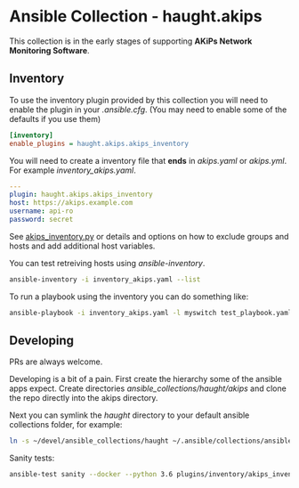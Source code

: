 # Ansible Collection - haught.akips

This collection is in the early stages of supporting **AKiPs Network Monitoring Software**.

## Inventory

To use the inventory plugin provided by this collection you will need to enable the plugin in your *.ansible.cfg*. (You may need to enable some of the defaults if you use them)

```ini
[inventory]
enable_plugins = haught.akips.akips_inventory
```

You will need to create a inventory file that **ends** in *akips.yaml* or *akips.yml*. For example *inventory_akips.yaml*.

```yaml
---
plugin: haught.akips.akips_inventory
host: https://akips.example.com
username: api-ro
password: secret
```

See [akips_inventory.py](plugins/inventory/akips_inventory.py) or details and options on how to exclude groups and hosts and add additional host variables.

You can test retreiving hosts using *ansible-inventory*.
```bash
ansible-inventory -i inventory_akips.yaml --list
```

To run a playbook using the inventory you can do something like:
```bash
ansible-playbook -i inventory_akips.yaml -l myswitch test_playbook.yaml
```


## Developing

PRs are always welcome.

Developing is a bit of a pain. First create the hierarchy some of the ansible apps expect. Create directories *ansible_collections/haught/akips* and clone the repo directly into the akips directory.

Next you can symlink the *haught* directory to your default ansible collections folder, for example:

```bash
ln -s ~/devel/ansible_collections/haught ~/.ansible/collections/ansible_collections/
```

Sanity tests:
```bash
ansible-test sanity --docker --python 3.6 plugins/inventory/akips_inventory.py
```
